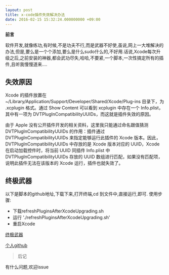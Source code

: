 ```yaml
---
layout: post
title: x-code插件失效解决办法
date: 2016-02-15 15:32:24.000000000 +09:00
---
```




**前言**

软件开发,就像练功,有时候,不是功夫不行,而是武器不好使,虽说,网上一大堆解决的办法,但是,要么是一个个添加,要么是什么sudo什么的,不好用.话说,Xcode每次升级之后,之前安装的神器,都会武功尽失,哈哈,不要紧,一个脚本,一次性搞定所有的插件,且听我慢慢道来....


## 失效原因
Xcode 的插件放置在 ~/Library/Application/Support/Developer/Shared/Xcode/Plug-ins 目录下，为 .xcplugin 格式。通过 Show Content 可以看到 xcplugin 中存在一个 Info.plist，其中有一项为 DVTPlugInCompatibilityUUIDs，而这就是插件失效的原因。

由于 Apple 没有公开插件开发的相关资料，这里我只能通过命名跟值猜测 DVTPlugInCompatibilityUUIDs 的作用：插件通过 DVTPlugInCompatibilityUUIDs 来指定能够运行此插件的 Xcode 版本。因此，DVTPlugInCompatibilityUUIDs 中存放的是 Xcode 版本对应的 UUID，Xcode 在启动加载控件时，将当前 UUID 同插件 Info.plist 中 DVTPlugInCompatibilityUUIDs 存放的 UUID 数组进行匹配，如果没有匹配项，说明此插件无法在该版本的 Xcode 运行，插件也就失效了。


## 终极武器

以下是脚本的github地址,下载下来,打开终端,cd 到文件中,直接运行,即可.
使用步骤:

* 下载refreshPluginsAfterXcodeUpgrading.sh
* 运行 './refreshPluginsAfterXcodeUpgrading.sh'
* 重启Xcode

[终极武器](https://github.com/cikelengfeng/RPAXU)

[个人github](https://github.com/lucyios)

> 后记

有什么问题,欢迎issue


